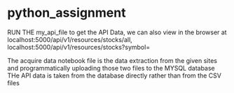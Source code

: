 # python_assignment

RUN THE my_api_file to get the API Data, we can also view in the browser at localhost:5000/api/v1/resources/stocks/all, localhost:5000/api/v1/resources/stocks?symbol= 

The acquire data notebook file is the data extraction from the given sites and programmatically uploading those two files to the MYSQL database
THe API data is taken from the database directly rather than from the CSV files
